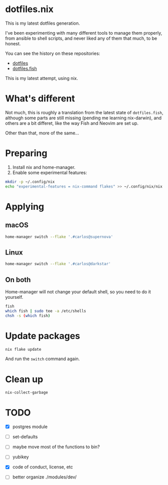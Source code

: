 # dotfiles.nix

This is my latest dotfiles generation.

I've been experimenting with many different tools to manage them properly, from
ansible to shell scripts, and never liked any of them that much, to be honest.

You can see the history on these repositories:

- [dotfiles](https://github.com/caarlos0/dotfiles)
- [dotfiles.fish](https://github.com/caarlos0/dotfiles.fish)

This is my latest attempt, using nix.

# What's different

Not much, this is roughly a translation from the latest state of
`dotfiles.fish`, although some parts are still missing (pending me learning
nix-darwin), and others are a bit differet, like the way Fish and Neovim are set
up.

Other than that, more of the same...

# Preparing

1. Install nix and home-manager.
1. Enable some experimental features:
```bash
mkdir -p ~/.config/nix
echo "experimental-features = nix-command flakes" >> ~/.config/nix/nix.conf
```

# Applying


## macOS

```bash
home-manager switch --flake '.#carlos@supernova'
```


## Linux

```bash
home-manager switch --flake '.#carlos@darkstar'
```

## On both

Home-manager will not change your default shell, so you need to do it yourself.

```bash
fish
which fish | sudo tee -a /etc/shells
chsh -s (which fish)
```

# Update packages

```bash
nix flake update
```

And run the `switch` command again.


# Clean up

```bash
nix-collect-garbage
```

# TODO

- [x] postgres module
- [ ] set-defaults
- [ ] maybe move most of the functions to bin?
- [ ] yubikey
- [x] code of conduct, license, etc
- [ ] better organize ./modules/dev/

